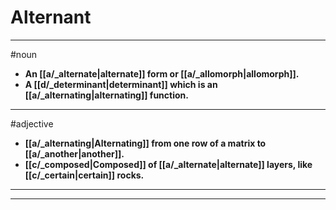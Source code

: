 # Alternant
---
#noun
- **An [[a/_alternate|alternate]] form or [[a/_allomorph|allomorph]].**
- **A [[d/_determinant|determinant]] which is an [[a/_alternating|alternating]] function.**
---
#adjective
- **[[a/_alternating|Alternating]] from one row of a matrix to [[a/_another|another]].**
- **[[c/_composed|Composed]] of [[a/_alternate|alternate]] layers, like [[c/_certain|certain]] rocks.**
---
---
